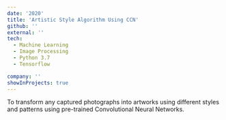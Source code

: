 ```yaml
---
date: '2020'
title: 'Artistic Style Algorithm Using CCN'
github: ''
external: ''
tech:
  - Machine Learning 
  - Image Processing 
  - Python 3.7 
  - Tensorflow

company: ''
showInProjects: true
---
```


To transform any captured photographs into artworks using different styles and patterns using
pre-trained Convolutional Neural Networks.
